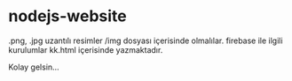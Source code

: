 # nodejs-website
.png, .jpg uzantılı resimler /img dosyası içerisinde olmalılar.
firebase ile ilgili kurulumlar kk.html içerisinde yazmaktadır.

Kolay gelsin...
